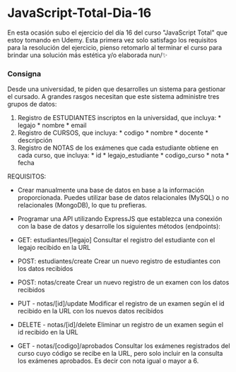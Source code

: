 # JavaScript-Total-Dia-16
En esta ocasión subo el ejercicio del día 16 del curso "JavaScript Total" que estoy tomando en Udemy. Esta primera vez solo satisfago los requisitos para la resolución del ejercicio, pienso retomarlo al terminar el curso para brindar una solución más estética y/o elaborada nun/✨

### Consigna

Desde una universidad, te piden que desarrolles un sistema para gestionar el cursado. A grandes rasgos necesitan que este sistema administre tres grupos de datos:

1. Registro de ESTUDIANTES inscriptos en la universidad, que incluya:
        * legajo
        * nombre
        * email
2. Registro de CURSOS, que incluya:
        * codigo
        * nombre
        * docente
        * descripción
3. Registro de NOTAS de los exámenes que cada estudiante obtiene en cada curso, que incluya:
        * id
        * legajo_estudiante
        * codigo_curso
        * nota
        * fecha


REQUISITOS:
* Crear manualmente una base de datos en base a la información proporcionada. Puedes utilizar base de datos relacionales (MySQL) o no relacionales (MongoDB), lo que tu prefieras.
* Programar una API utilizando ExpressJS que establezca una conexión con la base de datos y desarrolle los siguientes métodos (endpoints):
* GET: estudiantes/[legajo]
  Consultar el registro del estudiante con el legajo recibido en la URL

* POST: estudiantes/create
  Crear un nuevo registro de estudiantes con los datos recibidos

* POST: notas/create
Crear un nuevo registro de un examen con los datos recibidos

* PUT - notas/[id]/update
  Modificar el registro de un examen según el id recibido en la URL con los nuevos datos recibidos

* DELETE - notas/[id]/delete
Eliminar un registro de un examen según el id recibido en la URL

* GET - notas/[codigo]/aprobados
Consultar los exámenes registrados del curso cuyo código se recibe en la URL, pero solo incluir en la consulta los exámenes aprobados. Es decir con nota igual o mayor a 6.
